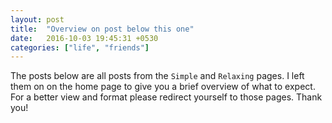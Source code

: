 ```yaml
---
layout: post
title:  "Overview on post below this one"
date:   2016-10-03 19:45:31 +0530
categories: ["life", "friends"]
---
```


The posts below are all posts from the `Simple` and `Relaxing` pages. I left them on on the home page to give you a brief overview of what to expect. For a better view and format please redirect yourself to those pages. Thank you! 